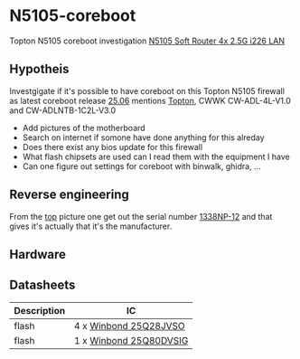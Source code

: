 # N5105-coreboot
Topton N5105 coreboot investigation [N5105 Soft Router 4x 2.5G i226 LAN](https://www.toptonpc.com/product/12th-gen-intel-n100-firewall-computer-n6000-n5105-n5100-soft-router-4x-2-5g-i226-lan-industrial-fanless-mini-pc-pfsense-pve-esxi/?_gl=1*1akq4mb*_up*MQ..*_ga*MTYxMTY3ODA0My4xNzUyMTYzOTI1*_ga_5D4NM9G62C*czE3NTIxNjM5MjIkbzEkZzEkdDE3NTIxNjM5MjgkajU0JGwwJGgw*_ga_F8C2ET9T2F*czE3NTIxNjM5MjIkbzEkZzEkdDE3NTIxNjM5MjkkajUzJGwwJGgyMDgxMTgwOTM)

## Hypotheis 
Investgigate if it's possible to have coreboot on this Topton N5105 firewall as latest coreboot release [25.06](https://blogs.coreboot.org/blog/2025/07/04/announcing-the-coreboot-release-25-06/) mentions [Topton](https://doc.coreboot.org/mainboard/topton/adl/x2f-n100.html),  CWWK CW-ADL-4L-V1.0 and CW-ADLNTB-1C2L-V3.0

* Add pictures of the motherboard
* Search on internet if somone have done anything for this alreday
* Does there exist any bios update for this firewall
* What flash chipsets are used can I read them with the equipment I have 
* Can one figure out settings for coreboot with binwalk, ghidra, ...


## Reverse engineering 
From the [top](images/N5105_top.png) picture one get out the serial number [1338NP-12](https://www.bkipc.com/en/product/BKHD-1338NP-12-4L.html) and that gives it's actually that it's the manufacturer. 


## Hardware 

## Datasheets 
| Description | IC           |
| ---         |---           |
| flash       |4 x [Winbond 25Q28JVSO](https://www.alldatasheet.com/html-pdf/932084/WINBOND/25Q80DVSIG/2115/7/25Q80DVSIG.html)      |
| flash       |1 x [Winbond 25Q80DVSIG](https://www.alldatasheet.com/datasheet-pdf/pdf/932084/WINBOND/25Q80DVSIG.html)              |
